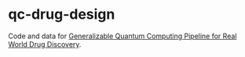 # qc-drug-design

Code and data for [Generalizable Quantum Computing Pipeline for Real World Drug Discovery](https://arxiv.org/abs/2401.03759).


